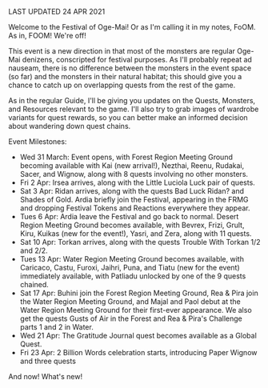 LAST UPDATED 24 APR 2021

Welcome to the Festival of Oge-Mai! Or as I'm calling it in my notes, FoOM. As in, FOOM! We're off!

This event is a new direction in that most of the monsters are regular Oge-Mai denizens, conscripted for festival purposes. As I'll probably repeat ad nauseam, there is no difference between the monsters in the event space (so far) and the monsters in their natural habitat; this should give you a chance to catch up on overlapping quests from the rest of the game.

As in the regular Guide, I'll be giving you updates on the Quests, Monsters, and Resources relevant to the game. I'll also try to grab images of wardrobe variants for quest rewards, so you can better make an informed decision about wandering down quest chains.

Event Milestones:

- Wed 31 March: Event opens, with Forest Region Meeting Ground becoming available with Kai (new arrival!), Nezthai, Reenu, Rudakai, Sacer, and Wignow, along with 8 quests involving no other monsters.
- Fri 2 Apr: Irsea arrives, along with the Little Luciola Luck pair of quests.
- Sat 3 Apr: Ridan arrives, along with the quests Bad Luck Ridan? and Shades of Gold. Ardia briefly join the Festival, appearing in the FRMG and dropping Festival Tokens and Reactions everywhere they appear.
- Tues 6 Apr: Ardia leave the Festival and go back to normal. Desert Region Meeting Ground becomes available, with Bevrex, Frizi, Grult, Kiru, Kuikas (new for the event!), Yasri, and Zera, along with 11 quests.
- Sat 10 Apr: Torkan arrives, along with the quests Trouble With Torkan 1/2 and 2/2.
- Tues 13 Apr: Water Region Meeting Ground becomes available, with Caricaco, Castu, Furoxi, Jaihri, Puna, and Tiatu (new for the event) immediately available, with Patliadu unlocked by one of the 9 quests chained.
- Sat 17 Apr: Buhini join the Forest Region Meeting Ground, Rea & Pira join the Water Region Meeting Ground, and Majal and Paol debut at the Water Region Meeting Ground for their first-ever appearance. We also get the quests Gusts of Air in the Forest and Rea & Pira's Challenge parts 1 and 2 in Water.
- Wed 21 Apr: The Gratitude Journal quest becomes available as a Global Quest.
- Fri 23 Apr: 2 Billion Words celebration starts, introducing Paper Wignow and three quests

And now! What's new!